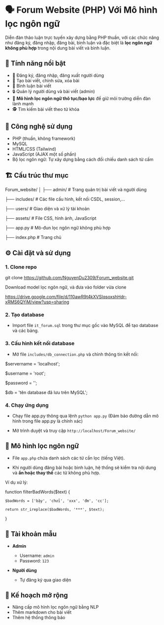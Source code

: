 # 🗣️ Forum Website (PHP) Với Mô hình lọc ngôn ngữ

Diễn đàn thảo luận trực tuyến xây dựng bằng PHP thuần, với các chức năng như đăng ký, đăng nhập, đăng bài, bình luận và đặc biệt là **lọc ngôn ngữ không phù hợp** trong nội dung bài viết và bình luận.

## 🚀 Tính năng nổi bật

- 👥 Đăng ký, đăng nhập, đăng xuất người dùng
- 📝 Tạo bài viết, chỉnh sửa, xóa bài
- 💬 Bình luận bài viết
- 🔒 Quản lý người dùng và bài viết (admin)
- 🧹 **Mô hình lọc ngôn ngữ thô tục/bạo lực** để giữ môi trường diễn đàn lành mạnh
- 🕵️ Tìm kiếm bài viết theo từ khóa

## 🧠 Công nghệ sử dụng

- PHP (thuần, không framework)
- MySQL
- HTML/CSS (Tailwind)
- JavaScript (AJAX một số phần)
- Bộ lọc ngôn ngữ: Tự xây dựng bằng cách đối chiếu danh sách từ cấm

## 🏗️ Cấu trúc thư mục

Forum_website/
│
├── admin/               # Trang quản trị bài viết và người dùng

├── includes/            # Các file cấu hình, kết nối CSDL, session,...

├── users/               # Giao diện và xử lý tài khoản

├── assets/              # File CSS, hình ảnh, JavaScript

├── app.py               # Mô-đun lọc ngôn ngữ không phù hợp

├── index.php            # Trang chủ

## ⚙️ Cài đặt và sử dụng

### 1. Clone repo

git clone https://github.com/NguyenDu2309/Forum_website.git

Download model lọc ngôn ngữ, và đưa vào folder vừa clone

https://drive.google.com/file/d/110awR9t4kXVSIqsoxshHdr-xRMS6QYiM/view?usp=sharing

### 2. Tạo database

- Import file `it_forum.sql` trong thư mục gốc vào MySQL để tạo database và các bảng.

### 3. Cấu hình kết nối database

- Mở file `includes/db_connection.php` và chỉnh thông tin kết nối:

$servername = 'localhost';

$username = 'root';

$password = '';

$db = 'tên database đã lưu trên MySQL';

### 4. Chạy ứng dụng

- Chạy file app.py thông qua lệnh `python app.py` (Đảm bảo đường dẫn mô hình trong file app.py là chính xác)

- Mở trình duyệt và truy cập `http://localhost/Forum_website/`


## 🧼 Mô hình lọc ngôn ngữ

- File `app.php` chứa danh sách các từ cần lọc (tiếng Việt).

- Khi người dùng đăng bài hoặc bình luận, hệ thống sẽ kiểm tra nội dung và **ẩn hoặc thay thế** các từ không phù hợp.

Ví dụ xử lý:

function filterBadWords($text) {

    $badWords = ['bậy', 'chửi', 'xxx', 'đm', 'cc'];

    return str_ireplace($badWords, '***', $text);

}

## 🔐 Tài khoản mẫu

- **Admin**
  - Username: `admin`
  - Password: `123`

- **Người dùng**
  - Tự đăng ký qua giao diện

## 📌 Kế hoạch mở rộng

- Nâng cấp mô hình lọc ngôn ngữ bằng NLP
- Thêm markdown cho bài viết
- Thêm hệ thống thông báo


